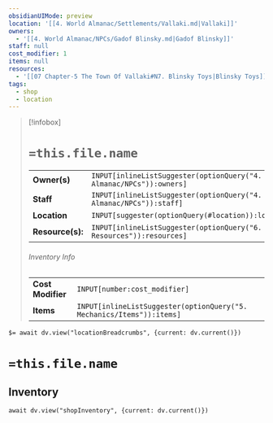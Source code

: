 ```yaml
---
obsidianUIMode: preview
location: '[[4. World Almanac/Settlements/Vallaki.md|Vallaki]]'
owners:
  - '[[4. World Almanac/NPCs/Gadof Blinsky.md|Gadof Blinsky]]'
staff: null
cost_modifier: 1
items: null
resources:
  - '[[07 Chapter-5 The Town Of Vallaki#N7. Blinsky Toys|Blinsky Toys]]'
tags:
  - shop
  - location
---
```

> [!infobox]
> # `=this.file.name`
> |||
> |---|---|
> | **Owner(s)** | `INPUT[inlineListSuggester(optionQuery("4. World Almanac/NPCs")):owners]` |
> | **Staff** | `INPUT[inlineListSuggester(optionQuery("4. World Almanac/NPCs")):staff]` |
> | **Location** | `INPUT[suggester(optionQuery(#location)):location]` |
> | **Resource(s):** | `INPUT[inlineListSuggester(optionQuery("6. Resources")):resources]` |
> ###### Inventory Info
> |||
> |---|---|
> | **Cost Modifier** | `INPUT[number:cost_modifier]` |
> | **Items** | `INPUT[inlineListSuggester(optionQuery("5. Mechanics/Items")):items]` |

`$= await dv.view("locationBreadcrumbs", {current: dv.current()})`
# `=this.file.name`
## Inventory
```dataviewjs
await dv.view("shopInventory", {current: dv.current()})
```


